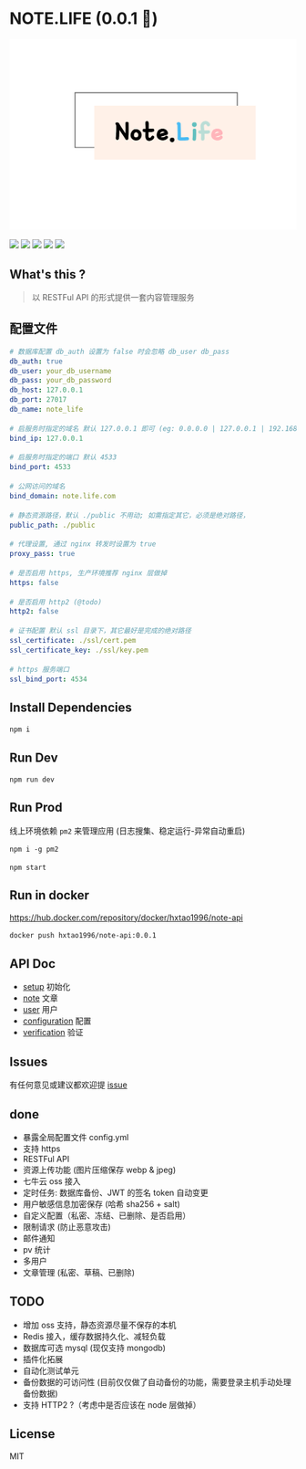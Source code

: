 # NOTE.LIFE (0.0.1 🧟‍)

![note.life.logo](./logo.png)

![](https://img.shields.io/badge/node->%3D8.11.3-brightgreen.svg) ![](https://img.shields.io/badge/npm->%3D5.6.0-brightgreen.svg) ![](https://img.shields.io/badge/mongoose->%3D5.2.13-brightgreen.svg) ![](https://img.shields.io/badge/koa.js->%3D2.5.2-brightgreen.svg) ![](https://img.shields.io/badge/jsonwebtoken->%3D8.3.0-brightgreen.svg)


## What's this ?

>
> 以 RESTFul API 的形式提供一套内容管理服务
>

## 配置文件

```yml
# 数据库配置 db_auth 设置为 false 时会忽略 db_user db_pass
db_auth: true
db_user: your_db_username
db_pass: your_db_password
db_host: 127.0.0.1
db_port: 27017
db_name: note_life

# 启服务时指定的域名 默认 127.0.0.1 即可 (eg: 0.0.0.0 | 127.0.0.1 | 192.168.1.10 ...)
bind_ip: 127.0.0.1

# 启服务时指定的端口 默认 4533
bind_port: 4533

# 公网访问的域名
bind_domain: note.life.com

# 静态资源路径，默认 ./public 不用动; 如需指定其它，必须是绝对路径，
public_path: ./public

# 代理设置, 通过 nginx 转发时设置为 true
proxy_pass: true

# 是否启用 https, 生产环境推荐 nginx 层做掉 
https: false

# 是否启用 http2 (@todo)
http2: false

# 证书配置 默认 ssl 目录下，其它最好是完成的绝对路径
ssl_certificate: ./ssl/cert.pem
ssl_certificate_key: ./ssl/key.pem

# https 服务端口
ssl_bind_port: 4534
```

## Install Dependencies

```
npm i
```

## Run Dev

```
npm run dev
```

## Run Prod

线上环境依赖 `pm2` 来管理应用 (日志搜集、稳定运行-异常自动重启)

```
npm i -g pm2

npm start
```

## Run in docker

<https://hub.docker.com/repository/docker/hxtao1996/note-api>

```bash
docker push hxtao1996/note-api:0.0.1
```

## API Doc

- [setup](./doc/setup.md)  初始化
- [note](./doc/note.md)    文章
- [user](./doc/user.md)    用户
- [configuration](./doc/configuration.md)  配置
- [verification](./doc/verification.md)    验证

## Issues

有任何意见或建议都欢迎提 [issue](https://github.com/note-life/core/issues)

## done

- 暴露全局配置文件 config.yml
- 支持 https
- RESTFul API
- 资源上传功能 (图片压缩保存 webp & jpeg)
- 七牛云 oss 接入
- 定时任务: 数据库备份、JWT 的签名 token 自动变更
- 用户敏感信息加密保存 (哈希 sha256 + salt)
- 自定义配置（私密、冻结、已删除、是否启用）
- 限制请求 (防止恶意攻击)
- 邮件通知
- pv 统计
- 多用户
- 文章管理 (私密、草稿、已删除)

## TODO

- 增加 oss 支持，静态资源尽量不保存的本机
- Redis 接入，缓存数据持久化、减轻负载
- 数据库可选 mysql (现仅支持 mongodb)
- 插件化拓展
- 自动化测试单元
- 备份数据的可访问性 (目前仅仅做了自动备份的功能，需要登录主机手动处理备份数据)
- 支持 HTTP2 ?（考虑中是否应该在 node 层做掉）

## License

MIT